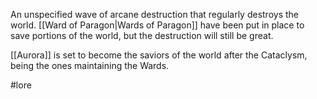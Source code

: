 An unspecified wave of arcane destruction that regularly destroys the world.
[[Ward of Paragon|Wards of Paragon]] have been put in place to save portions of the world, but the destruction will still be great.

[[Aurora]] is set to become the saviors of the world after the Cataclysm, being the ones maintaining the Wards.



#lore 